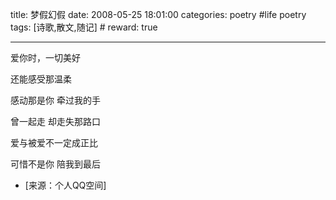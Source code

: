 title: 梦假幻假 
date: 2008-05-25 18:01:00
categories: poetry #life poetry
tags: [诗歌,散文,随记]  # <!--more-->
reward: true

---


爱你时，一切美好


还能感受那温柔


感动那是你   牵过我的手

<!--more-->

曾一起走  却走失那路口


爱与被爱不一定成正比



可惜不是你  陪我到最后


- [来源：个人QQ空间]
